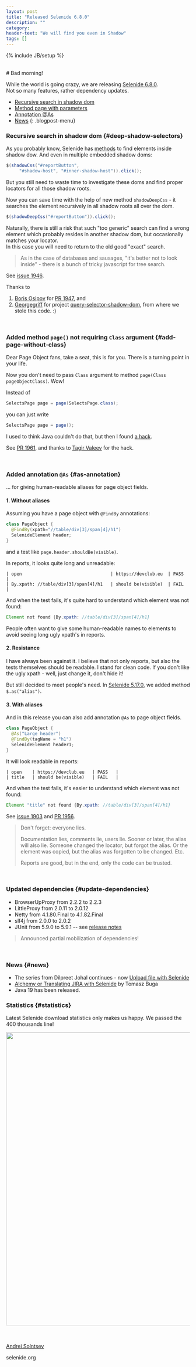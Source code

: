 ```yaml
---
layout: post
title: "Released Selenide 6.8.0"
description: ""
category:
header-text: "We will find you even in Shadow"
tags: []
---
```

{% include JB/setup %}

<br>
# Bad morning!

While the world is going crazy, we are releasing [Selenide 6.8.0](https://github.com/selenide/selenide/milestone/161?closed=1).  
Not so many features, rather dependency updates. 

* [Recursive search in shadow dom](#deep-shadow-selectors)
* [Method page with parameters](#add-page-without-class)
* [Annotation @As](#as-annotation)
* [News](#news)
{: .blogpost-menu}

### Recursive search in shadow dom {#deep-shadow-selectors}

As you probably know, Selenide has [methods](/2020/03/18/selenide-5.10.0) to find elements inside shadow dow. 
And even in multiple embedded shadow doms:

```java
$(shadowCss("#reportButton", 
     "#shadow-host", "#inner-shadow-host")).click();
```

But you still need to waste time to investigate these doms and find proper locators for all those shadow roots.

Now you can save time with the help of new method `shadowDeepCss` - it searches the element recursively in all shadow roots all over the dom. 

```java
$(shadowDeepCss("#reportButton")).click();
```

Naturally, there is still a risk that such "too generic" search can find a wrong element which probably resides in 
another shadow dom, but occasionally matches your locator.  
In this case you will need to return to the old good "exact" search.  

> As in the case of databases and sausages, "it's better not to look inside" - there is a bunch of tricky javascript for tree search.

See [issue 1946](https://github.com/selenide/selenide/issues/1946).

Thanks to 
1. [Boris Osipov](https://github.com/BorisOsipov) for [PR 1947](https://github.com/selenide/selenide/pull/1947), and
2. [Georgegriff](https://github.com/Georgegriff) for 
   project [query-selector-shadow-dom](https://github.com/Georgegriff/query-selector-shadow-dom), from where we stole this code. :)

<br>


### Added method `page()` not requiring `Class` argument {#add-page-without-class}

Dear Page Object fans, take a seat, this is for you. There is a turning point in your life.

Now you don't need to pass `Class` argument to method `page(Class pageObjectClass)`. Wow!

Instead of
```java
SelectsPage page = page(SelectsPage.class);
```

you can just write
```java
SelectsPage page = page();
```

I used to think Java couldn't do that, but then I found [a hack](https://twitter.com/tagir_valeev/status/1262763570904719361).

See [PR 1961](https://github.com/selenide/selenide/pull/1961),
and thanks to [Tagir Valeev](https://twitter.com/tagir_valeev) for the hack. 

<br>

### Added annotation `@As` {#as-annotation}
... for giving human-readable aliases for page object fields.

#### 1. Without aliases
Assuming you have a page object with `@FindBy` annotations:
```java
class PageObject {
  @FindBy(xpath="//table/div[3]/span[4]/h1")
  SelenideElement header;
}
```
and a test like `page.header.shouldBe(visible)`.

In reports, it looks quite long and unreadable:
```text
| open                                  | https://devclub.eu  | PASS  |
| By.xpath: //table/div[3]/span[4]/h1   | should be(visible)  | FAIL  |
```

And when the test fails, it's quite hard to understand which element was not found:
```java
Element not found {By.xpath: //table/div[3]/span[4]/h1}
```

People often want to give some human-readable names to elements to avoid seeing long ugly xpath's in reports.

#### 2. Resistance
I have always been against it.
I believe that not only reports, but also the tests themselves should be readable. I stand for clean code.
If you don't like the ugly xpath - well, just change it, don't hide it!

But still decided to meet people's need.
In [Selenide 5.17.0](/2020/12/26/selenide-5.17.0/), we added method `$.as("alias")`. 

#### 3. With aliases

And in this release you can also add annotation `@As` to page object fields. 

```java
class PageObject {
  @As("Large header")
  @FindBy(tagName = "h1")
  SelenideElement header1;
}
```

It will look readable in reports:
```text
| open    | https://devclub.eu   | PASS   |
| title   | should be(visible)   | FAIL   |
```

And when the test fails, it's easier to understand which element was not found:
```java
Element "title" not found {By.xpath: //table/div[3]/span[4]/h1}
```
See [issue 1903](https://github.com/selenide/selenide/issues/1903) and [PR 1956](https://github.com/selenide/selenide/pull/1956).

> Don't forget: everyone lies.
>
> Documentation lies, comments lie, users lie.
> Sooner or later, the alias will also lie. Someone changed the locator, but forgot the alias. 
> Or the element was copied, but the alias was forgotten to be changed. Etc.
>
> Reports are good, but in the end, only the code can be trusted.

<br>


### Updated dependencies {#update-dependencies}

* BrowserUpProxy from 2.2.2 to 2.2.3
* LittleProxy from 2.0.11 to 2.0.12
* Netty from 4.1.80.Final to 4.1.82.Final
* slf4j from 2.0.0 to 2.0.2
* JUnit from 5.9.0 to 5.9.1  --  see [release notes](https://junit.org/junit5/docs/5.9.1/release-notes/)

> Announced partial mobilization of dependencies!

<br>

### News {#news}

* The series from Dilpreet Johal continues - now [Upload file with Selenide](https://dev.to/automationbro/upload-file-with-selenide-1f2a)
* [Alchemy or Translating JIRA with Selenide](https://sdet-tomaszbuga.medium.com/test-automation-framework-selenium-with-java-alchemy-or-translating-jira-with-selenide-with-e8831ebfe337) by Tomasz Buga
* Java 19 has been released. 


### Statistics {#statistics}

Latest Selenide download statistics only makes us happy. We passed the 400 thousands line!

<center>
  <img src="{{ BASE_PATH }}/images/2022/09/selenide.downloads.png" width="800"/>
</center>

<br>

<br>

[Andrei Solntsev](http://asolntsev.github.io/)

selenide.org
